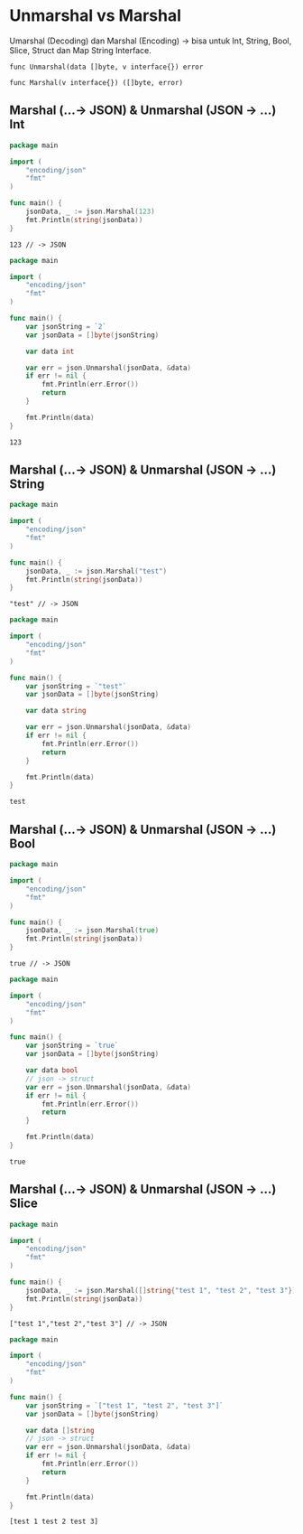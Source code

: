 # Unmarshal vs Marshal

Umarshal (Decoding) dan Marshal (Encoding) -> bisa untuk Int, String, Bool, Slice, Struct dan Map String Interface.

```
func Unmarshal(data []byte, v interface{}) error
```

```
func Marshal(v interface{}) ([]byte, error)
```

## Marshal (...-> JSON) & Unmarshal (JSON -> ...) Int

```go
package main

import (
    "encoding/json"
    "fmt"
)

func main() {
    jsonData, _ := json.Marshal(123)
    fmt.Println(string(jsonData))
}
```

```
123 // -> JSON
```

```go
package main

import (
    "encoding/json"
    "fmt"
)

func main() {
    var jsonString = `2`
    var jsonData = []byte(jsonString)

    var data int

    var err = json.Unmarshal(jsonData, &data)
    if err != nil {
        fmt.Println(err.Error())
        return
    }

    fmt.Println(data)
}
```

```
123
```

## Marshal (...-> JSON) & Unmarshal (JSON -> ...) String

```go
package main

import (
    "encoding/json"
    "fmt"
)

func main() {
    jsonData, _ := json.Marshal("test")
    fmt.Println(string(jsonData))
}
```

```
"test" // -> JSON
```

```go
package main

import (
    "encoding/json"
    "fmt"
)

func main() {
    var jsonString = `"test"`
    var jsonData = []byte(jsonString)

    var data string

    var err = json.Unmarshal(jsonData, &data)
    if err != nil {
        fmt.Println(err.Error())
        return
    }

    fmt.Println(data)
}
```

```
test
```

## Marshal (...-> JSON) & Unmarshal (JSON -> ...) Bool

```go
package main

import (
    "encoding/json"
    "fmt"
)

func main() {
    jsonData, _ := json.Marshal(true)
    fmt.Println(string(jsonData))
}
```

```
true // -> JSON
```

```go
package main

import (
    "encoding/json"
    "fmt"
)

func main() {
    var jsonString = `true`
    var jsonData = []byte(jsonString)

    var data bool
    // json -> struct
    var err = json.Unmarshal(jsonData, &data)
    if err != nil {
        fmt.Println(err.Error())
        return
    }

    fmt.Println(data)
}
```

```
true
```

## Marshal (...-> JSON) & Unmarshal (JSON -> ...) Slice

```go
package main

import (
    "encoding/json"
    "fmt"
)

func main() {
    jsonData, _ := json.Marshal([]string{"test 1", "test 2", "test 3"})
    fmt.Println(string(jsonData))
}
```

```
["test 1","test 2","test 3"] // -> JSON
```

```go
package main

import (
    "encoding/json"
    "fmt"
)

func main() {
    var jsonString = `["test 1", "test 2", "test 3"]`
    var jsonData = []byte(jsonString)

    var data []string
    // json -> struct
    var err = json.Unmarshal(jsonData, &data)
    if err != nil {
        fmt.Println(err.Error())
        return
    }

    fmt.Println(data)
}
```

```
[test 1 test 2 test 3]
```
